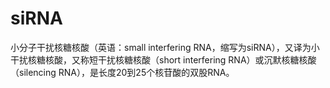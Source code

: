 # siRNA

小分子干扰核糖核酸（英语：small interfering RNA，缩写为siRNA），又译为小干扰核糖核酸，又称短干扰核糖核酸（short interfering RNA）或沉默核糖核酸（silencing RNA），是长度20到25个核苷酸的双股RNA。